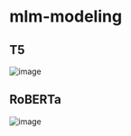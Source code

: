 # mlm-modeling



## T5
![image](https://github.com/ugiugi0823/mlm-modeing/assets/106899647/66357c5b-29ad-4d17-881b-82488596a1c9)






## RoBERTa
![image](https://github.com/ugiugi0823/mlm-modeing/assets/106899647/526b700e-b0ad-4ce5-8bd0-b4a5437cbc30)
